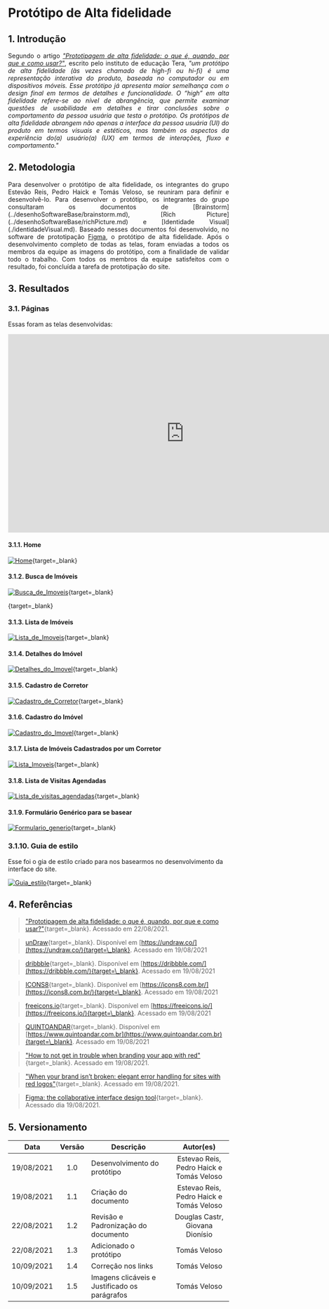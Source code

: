 # Protótipo de Alta fidelidade

## 1. Introdução

<p align = "justify"> Segundo o artigo <cite><a href="https://medium.com/somos-tera/prototipagem-de-alta-fidelidade-635d745b662b" target="_blank">"Prototipagem de alta fidelidade: o que é, quando, por que e como usar?"</a></cite>, escrito pelo instituto de educação Tera, <cite>"um protótipo de alta fidelidade (às vezes chamado de high-fi ou hi-fi) é uma representação interativa do produto, baseada no computador ou em dispositivos móveis. Esse protótipo já apresenta maior semelhança com o design final em termos de detalhes e funcionalidade. O “high” em alta fidelidade refere-se ao nível de abrangência, que permite examinar questões de usabilidade em detalhes e tirar conclusões sobre o comportamento da pessoa usuária que testa o protótipo. Os protótipos de alta fidelidade abrangem não apenas a interface da pessoa usuária (UI) do produto em termos visuais e estéticos, mas também os aspectos da experiência do(a) usuário(a) (UX) em termos de interações, fluxo e comportamento."</cite></p>

## 2. Metodologia

<p align = "justify">Para desenvolver o protótipo de alta fidelidade, os integrantes do grupo Estevão Reis, Pedro Haick e Tomás Veloso, se reuniram para definir e desenvolvê-lo. Para desenvolver o protótipo, os integrantes do grupo consultaram os documentos de [Brainstorm](../desenhoSoftwareBase/brainstorm.md), [Rich Picture](../desenhoSoftwareBase/richPicture.md) e [Identidade Visual](./identidadeVisual.md). Baseado nesses documentos foi desenvolvido, no software de prototipação <a href="https://www.figma.com/" target="_blank">Figma</a>, o protótipo de alta fidelidade. Após o desenvolvimento completo de todas as telas, foram enviadas a todos os membros da equipe as imagens do protótipo, com a finalidade de validar todo o trabalho. Com todos os membros da equipe satisfeitos com o resultado, foi concluída a tarefa de prototipação do site.</p>

## 3. Resultados

### 3.1. Páginas

Essas foram as telas desenvolvidas:

<iframe style="border: 1px solid rgba(0, 0, 0, 0.1);" width="800" height="450" src="https://www.figma.com/embed?embed_host=share&url=https%3A%2F%2Fwww.figma.com%2Fproto%2Fluoz2nmpRF8p3oR4S1Vq9v%2FCardeal-Prot%C3%B3tipo-de-Alta-Fidelidade%3Fnode-id%3D3%253A2%26scaling%3Dscale-down-width%26page-id%3D0%253A1%26starting-point-node-id%3D3%253A2" allowfullscreen></iframe>

#### 3.1.1. Home

[![Home](./prototipo_alta/1-home.png)](./prototipo_alta/1-home.png){target=\_blank}

#### 3.1.2. Busca de Imóveis

[![Busca_de_Imoveis](./prototipo_alta/2-busca-imoveis.png)](./prototipo_alta/2-busca-imoveis.png){target=\_blank}

[![]()](){target=\_blank}

#### 3.1.3. Lista de Imóveis

<!-- ![Home](./prototipo_alta/3-lista-imoveis.png) -->

[![Lista_de_Imoveis](./prototipo_alta/3-lista-imoveis.png)](./prototipo_alta/3-lista-imoveis.png){target=\_blank}

#### 3.1.4. Detalhes do Imóvel

<!-- ![Home](./prototipo_alta/4-detalhe-imovel.png) -->

[![Detalhes_do_Imovel](./prototipo_alta/4-detalhe-imovel.png)](./prototipo_alta/4-detalhe-imovel.png){target=\_blank}

#### 3.1.5. Cadastro de Corretor

<!-- ![Home](./prototipo_alta/5-cadastro.png) -->

[![Cadastro_de_Corretor](./prototipo_alta/5-cadastro.png)](./prototipo_alta/5-cadastro.png){target=\_blank}

#### 3.1.6. Cadastro do Imóvel

<!-- ![Home](./prototipo_alta/6-cadastro-imovel.png) -->

[![Cadastro_do_Imovel](./prototipo_alta/6-cadastro-imovel.png)](./prototipo_alta/6-cadastro-imovel.png){target=\_blank}

#### 3.1.7. Lista de Imóveis Cadastrados por um Corretor

<!-- ![Home](./prototipo_alta/7-lista-imoveis-corretor.png) -->

[![Lista_Imoveis](./prototipo_alta/7-lista-imoveis-corretor.png)](./prototipo_alta/7-lista-imoveis-corretor.png){target=\_blank}

#### 3.1.8. Lista de Visitas Agendadas

<!-- ![Home](./prototipo_alta/8-minhas-visitas.png) -->

[![Lista_de_visitas_agendadas](./prototipo_alta/8-minhas-visitas.png)](./prototipo_alta/8-minhas-visitas.png){target=\_blank}

#### 3.1.9. Formulário Genérico para se basear

<!-- ![Home](./prototipo_alta/9-form-generico.png) -->

[![Formulario_generio](./prototipo_alta/9-form-generico.png)](./prototipo_alta/9-form-generico.png){target=\_blank}

### 3.1.10. Guia de estilo

Esse foi o gia de estilo criado para nos basearmos no desenvolvimento da interface do site.

<!-- ![Home](./prototipo_alta/10-guia-estilo.png) -->

[![Guia_estilo](./prototipo_alta/10-guia-estilo.png)](./prototipo_alta/10-guia-estilo.png){target=\_blank}

## 4. Referências

> ["Prototipagem de alta fidelidade: o que é, quando, por que e como usar?"](https://medium.com/somos-tera/prototipagem-de-alta-fidelidade-635d745b662b){target=\_blank}. Acessado em 22/08/2021.

> [unDraw](https://undraw.co/){target=\_blank}. Disponível em [https://undraw.co/](https://undraw.co/){target=\_blank}. Acessado em 19/08/2021

> [dribbble](https://dribbble.com/){target=\_blank}. Disponível em [https://dribbble.com/](https://dribbble.com/){target=\_blank}. Acessado em 19/08/2021

> [ICONS8](https://icons8.com.br/){target=\_blank}. Disponível em [https://icons8.com.br/](https://icons8.com.br/){target=\_blank}. Acessado em 19/08/2021

> [freeicons.io](https://freeicons.io/){target=\_blank}. Disponível em [https://freeicons.io/](https://freeicons.io/){target=\_blank}. Acessado em 19/08/2021

> [QUINTOANDAR](https://www.quintoandar.com.br){target=\_blank}. Disponível em [https://www.quintoandar.com.br](https://www.quintoandar.com.br){target=\_blank}. Acessado em 19/08/2021

> ["How to not get in trouble when branding your app with red"](https://uxdesign.cc/branding-your-app-with-red-a7df0b6b0e54){target=\_blank}. Acessado em 19/08/2021.

> ["When your brand isn’t broken: elegant error handling for sites with red logos"](https://medium.com/product-labs/when-your-brand-isn-t-broken-elegant-error-handling-for-apps-with-red-logos-f0d619c14758){target=\_blank}. Acessado em 19/08/2021.

> [Figma: the collaborative interface design tool](https://www.figma.com){target=\_blank}. Acessado dia 19/08/2021.

## 5. Versionamento

|    Data    | Versão | Descrição                                     |                Autor(es)                 |
| :--------: | :----: | --------------------------------------------- | :--------------------------------------: |
| 19/08/2021 |  1.0   | Desenvolvimento do protótipo                  | Estevao Reis, Pedro Haick e Tomás Veloso |
| 19/08/2021 |  1.1   | Criação do documento                          | Estevao Reis, Pedro Haick e Tomás Veloso |
| 22/08/2021 |  1.2   | Revisão e Padronização do documento           |     Douglas Castr, Giovana Dionísio      |
| 22/08/2021 |  1.3   | Adicionado o protótipo                        |               Tomás Veloso               |
| 10/09/2021 |  1.4   | Correção nos links                            |               Tomás Veloso               |
| 10/09/2021 |  1.5   | Imagens clicáveis e Justificado os parágrafos |               Tomás Veloso               |

